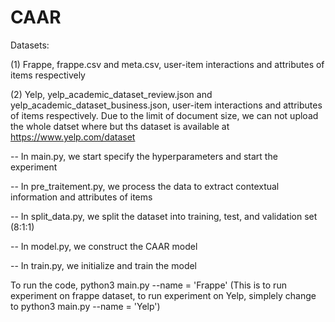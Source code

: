 # CAAR


Datasets: 

(1) Frappe, frappe.csv and meta.csv, user-item interactions and attributes of items respectively

(2) Yelp, yelp_academic_dataset_review.json and yelp_academic_dataset_business.json, user-item interactions and attributes of items respectively. Due to the limit of document size, we can not upload the whole datset where but ths dataset is available at https://www.yelp.com/dataset

-- In main.py, we start specify the hyperparameters and start the experiment

-- In pre_traitement.py, we process the data to extract contextual information and attributes of items

-- In split_data.py, we split the dataset into training, test, and validation set (8:1:1)

-- In model.py, we construct the CAAR model

-- In train.py, we initialize and train the model



To run the code, python3 main.py --name = 'Frappe' (This is to run experiment on frappe dataset, to run experiment on Yelp, simplely change to python3 main.py --name = 'Yelp')
